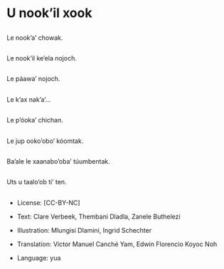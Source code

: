 # U nook’il xook

##
Le nook’a’ chowak.

##
Le nook’il ke’ela nojoch.

##
Le páawa’ nojoch.

##
Le k’ax nak’a’…

##
Le p’óoka’ chichan.

##
Le jup ooko’obo’ kóomtak.

##
Ba’ale le xaanabo’oba’ túumbentak.

##
Uts u taalo’ob ti’ ten.

##
* License: [CC-BY-NC]
* Text: Clare Verbeek, Thembani Dladla, Zanele Buthelezi
* Illustration: Mlungisi Dlamini, Ingrid Schechter
* Translation: Víctor Manuel Canché Yam, Edwin Florencio Koyoc Noh

* Language: yua
